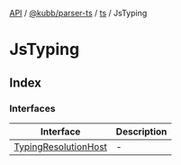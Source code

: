 [API](../../../../../../packages.md) / [@kubb/parser-ts](../../../../index.md) / [ts](../../index.md) / JsTyping

# JsTyping

## Index

### Interfaces

| Interface | Description |
| ------ | ------ |
| [TypingResolutionHost](interfaces/TypingResolutionHost.md) | - |
